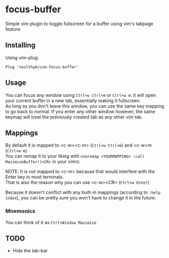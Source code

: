 # focus-buffer
Simple vim plugin to toggle fullscreen for a buffer using vim's tabpage feature

## Installing
Using vim-plug:  
```
Plug 'soulthym/vim-focus-buffer'
```

## Usage
You can focus any window using `Ctrl+w Ctrl+m` or `Ctrl+w m`: it will open your current buffer in a new tab,
essentially making it fullscreen.  
As long as you don't leave this window, you can use the same key mapping to go back to normal.
If you enter any other window however, the same keymap will treat the previously created tab as any other vim tab.

## Mappings
By default it is mapped to \<c-w\>\<c-m\> (`Ctrl+w Ctrl+m`) and \<c-w\>m (`Ctrl+w m`)  
You can remap it to your liking with 
`nnoremap <YOURMAPPING> :call MaximizeBuffer()<CR>`
in your vimrc

NOTE: It is not mapped to \<c-m\> because that would interfere with the Enter key in most terminals.  
That is also the reason why you can use \<c-w\>\<CR\> (`Ctrl+w Enter`)

Because it doesn't conflict with any built-in mappings (according to `:help index`),
you can be pretty sure you won't have to change it in the future.

### Mnemonics
You can think of it as `Ctrl+Window Maximize`

## TODO
- Hide the tab-bar
